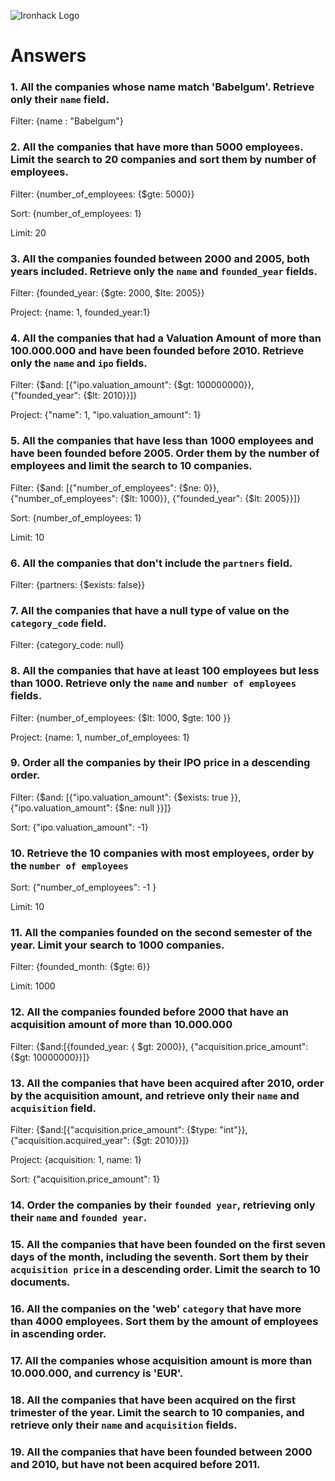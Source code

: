 ![Ironhack Logo](https://i.imgur.com/1QgrNNw.png)

# Answers

### 1. All the companies whose name match 'Babelgum'. Retrieve only their `name` field.

Filter: {name : "Babelgum"}

### 2. All the companies that have more than 5000 employees. Limit the search to 20 companies and sort them by **number of employees**.

Filter: {number_of_employees: {$gte: 5000}}

Sort: {number_of_employees: 1}

Limit: 20

### 3. All the companies founded between 2000 and 2005, both years included. Retrieve only the `name` and `founded_year` fields.

Filter: {founded_year: {$gte: 2000, $lte: 2005}}

Project: {name: 1, founded_year:1}

### 4. All the companies that had a Valuation Amount of more than 100.000.000 and have been founded before 2010. Retrieve only the `name` and `ipo` fields.

Filter: {$and: [{"ipo.valuation_amount": {$gt: 100000000}}, {"founded_year": {$lt: 2010}}]}

Project: {"name": 1, "ipo.valuation_amount": 1}

### 5. All the companies that have less than 1000 employees and have been founded before 2005. Order them by the number of employees and limit the search to 10 companies.

Filter: {$and: [{"number_of_employees": {$ne: 0}}, {"number_of_employees": {$lt: 1000}}, {"founded_year": {$lt: 2005}}]}

Sort: {number_of_employees: 1}

Limit: 10

### 6. All the companies that don't include the `partners` field.

Filter: {partners: {$exists: false}}

### 7. All the companies that have a null type of value on the `category_code` field.

Filter: {category_code: null}

### 8. All the companies that have at least 100 employees but less than 1000. Retrieve only the `name` and `number of employees` fields.

Filter: {number_of_employees: {$lt: 1000, $gte: 100 }}

Project: {name: 1, number_of_employees: 1}

### 9. Order all the companies by their IPO price in a descending order.

Filter: {$and: [{"ipo.valuation_amount": {$exists: true }}, {"ipo.valuation_amount": {$ne: null }}]}

Sort: {"ipo.valuation_amount": -1}

### 10. Retrieve the 10 companies with most employees, order by the `number of employees`

Sort: {"number_of_employees": -1 }

Limit: 10

### 11. All the companies founded on the second semester of the year. Limit your search to 1000 companies.

Filter: {founded_month: {$gte: 6}}

Limit: 1000

### 12. All the companies founded before 2000 that have an acquisition amount of more than 10.000.000

Filter: {$and:[{founded_year: { $gt: 2000}}, {"acquisition.price_amount": {$gt: 10000000}}]}

### 13. All the companies that have been acquired after 2010, order by the acquisition amount, and retrieve only their `name` and `acquisition` field.

Filter: {$and:[{"acquisition.price_amount": {$type: "int"}}, {"acquisition.acquired_year": {$gt: 2010}}]}

Project: {acquisition: 1, name: 1}

Sort: {"acquisition.price_amount": 1}

### 14. Order the companies by their `founded year`, retrieving only their `name` and `founded year`.

<!-- Your Code Goes Here -->

### 15. All the companies that have been founded on the first seven days of the month, including the seventh. Sort them by their `acquisition price` in a descending order. Limit the search to 10 documents.

<!-- Your Code Goes Here -->

### 16. All the companies on the 'web' `category` that have more than 4000 employees. Sort them by the amount of employees in ascending order.

<!-- Your Code Goes Here -->

### 17. All the companies whose acquisition amount is more than 10.000.000, and currency is 'EUR'.

<!-- Your Code Goes Here -->

### 18. All the companies that have been acquired on the first trimester of the year. Limit the search to 10 companies, and retrieve only their `name` and `acquisition` fields.

<!-- Your Code Goes Here -->

### 19. All the companies that have been founded between 2000 and 2010, but have not been acquired before 2011.

<!-- Your Code Goes Here -->
